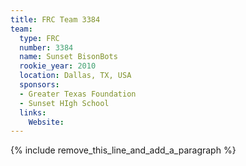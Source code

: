 ```yaml
---
title: FRC Team 3384
team:
  type: FRC
  number: 3384
  name: Sunset BisonBots
  rookie_year: 2010
  location: Dallas, TX, USA
  sponsors:
  - Greater Texas Foundation
  - Sunset HIgh School
  links:
    Website:
---
```


{% include remove_this_line_and_add_a_paragraph %}